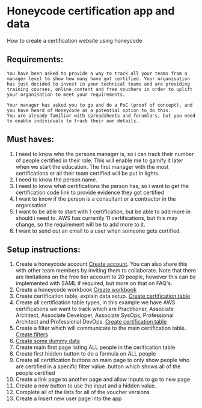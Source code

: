 # Honeycode certification app and data
How to create a certification website using honeycode

## Requirements: 

```
You have been asked to provide a way to track all your teams from a manager level to show how many have got certified. Your organisation has just decided to invest in your technical teams and are providing training courses, online content and free vouchers in order to uplift your organisation to meet your requirements. 

Your manager has asked you to go and do a PoC (proof of concept), and you have heard of Honeycode as a potential option to do this.
You are already familiar with spreadsheets and forumla's, but you need to enable individuals to track their own details.
```

## Must haves:

1. I need to know who the persons manager is, so i can track their number of people certified in their role. This will enable me to gamify it later when we start the education. The first manager with the most certifications or all their team certified will be put in lights. 
2. I need to know the person name.
3. I need to know what certifications the person has, so i want to get the certification code link to provide evidence they got certified
4. I want to know if the person is a consultant or a contractor in the organisation
5. I want to be able to start with 1 certification, but be able to add more in should i need to. AWS has currently 11 certifications, but this may change, so the requirement will be to add more to it.
6. I want to send out an email to a user when someone gets certified. 

## Setup instructions:

1. Create a honeycode account [Create account](README.md). You can also share this with other team members by inviting them to collaborate. Note that there are limitations on the free tier account to 20 people, however this can be implemented with SAML if required, but more on that on FAQ's.
2. Create a honeycode workbook [Create workbook](CreateWorkbook/README.md)
3. Create certification table, explain data setup. [Create certification table](CreateCertTable/step1-certificationtable.md)
4. Create all certification table types, in this example we have AWS certifications we want to track which are Practitioner, Associate Architect, Associate Developer, Associate SysOps, Professional Architect and Professional DevOps. [Create certification table](CreateCertTable/step2-createcertlevel.md)
5. Create a filter which will communicate to the main certification table. [Create filters](CreateCertTable/filtercreation.md)
7. [Create some dummy data](CreateCertTable/filtercreation.md)
8. Create main first page listing ALL people in the cerification table
9. Create first hidden button to do a formula on ALL people 
10. Create all certification buttons on main page to only show people who are certified in a specific filter value. 
button which shows all of the people certified
11. Create a link page to another page and allow Inputs to go to new page
12. Create a new button to use the input and a hidden value.
13. Complete all of the lists for all of the voucher versions 
14. Create a Insert new user page into the app